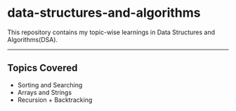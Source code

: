 # data-structures-and-algorithms
This repository contains my topic-wise learnings in Data Structures and Algorithms(DSA).


---

## Topics Covered
- Sorting and Searching
- Arrays and Strings
- Recursion + Backtracking
  
